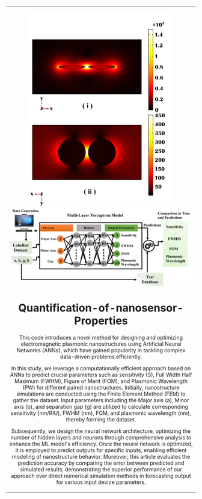 <table align="center">
<tr><td align="center" width="10000">

<img src = "./Fig1b.png" width = "380"> <img src = "./Fig2.png" width = "680">

  
# <strong> Quantification-of-nanosensor-Properties </strong>
This code introduces a novel method for designing and optimizing electromagnetic plasmonic nanostructures using Artificial Neural Networks (ANNs), which have gained popularity in tackling complex data-driven problems efficiently. 

In this study, we leverage a computationally efficient approach based on ANNs to predict crucial parameters such as sensitivity (S), Full Width Half Maximum (FWHM), Figure of Merit (FOM), and Plasmonic Wavelength (PW) for different paired nanostructures. Initially, nanostructure simulations are conducted using the Finite Element Method (FEM) to gather the dataset. Input parameters including the Major axis (a), Minor axis (b), and separation gap (g) are utilized to calculate corresponding sensitivity (nm/RIU), FWHM (nm), FOM, and plasmonic wavelength (nm), thereby forming the dataset.

Subsequently, we design the neural network architecture, optimizing the number of hidden layers and neurons through comprehensive analysis to enhance the ML model's efficiency. Once the neural network is optimized, it is employed to predict outputs for specific inputs, enabling efficient modeling of nanostructure behavior. Moreover, this article evaluates the prediction accuracy by comparing the error between predicted and simulated results, demonstrating the superior performance of our approach over direct numerical simulation methods in forecasting output for various input device parameters.


